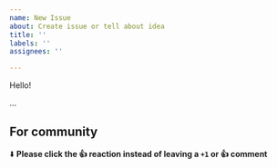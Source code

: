 ```yaml
---
name: New Issue
about: Create issue or tell about idea
title: ''
labels: ''
assignees: ''

---
```


Hello!

...


## For community
⬇️  **Please click the 👍 reaction instead of leaving a `+1` or 👍  comment**
